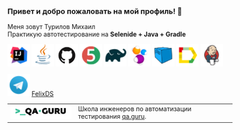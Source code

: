 ### Привет и добро пожаловать на мой профиль! 👋
Меня зовут Турилов Михаил </br>
Практикую автотестирование на 
<b>Selenide + Java + Gradle</b> </br>

<a href="https://www.jetbrains.com/idea/"><img src="/icons/Intelij_IDEA.png" width="50" height="50"  alt="IDEA"/></a>
<a href="https://www.java.com/"><img src="/icons/Java.png" width="50" height="50"  alt="Java"/></a>
<a href="https://github.com/"><img src="/icons/GitHub-Mark.png" width="50" height="50"  alt="Github"/></a>
<a href="https://junit.org/junit5/"><img src="/icons/JUnit5.png" width="50" height="50"  alt="JUnit 5"/></a>
<a href="https://gradle.org/"><img src="/icons/Gradle.png" width="50" height="50"  alt="Gradle"/></a>
<a href="https://selenide.org/"><img src="/icons/Selenide.png" width="50" height="50"  alt="Selenide"/></a>
<a href="https://aerokube.com/selenoid/"><img src="/icons/Selenoid.png" width="50" height="50"  alt="Selenoid"/></a>
<a href="https://github.com/allure-framework/allure2"><img src="/icons/Allure_Report.png" width="50" height="50"  alt="Allure"/></a>
<a href="https://www.jenkins.io/"><img src="/icons/Jenkins.png" width="50" height="50"  alt="Jenkins"/></a>

<a href="https://t.me/FelixDS"><img src="/icons/Telegram.png" width="50" height="50"  alt="Telegram"/></a>
[FelixDS](https://t.me/FelixDS) </br>


<table width="100%" border='0'>
   <tr>     
    <tr><td width="30%" valign="bottom"><img src="/icons/qa-guru80.png"></td><td valign="middle">Школа инженеров по автоматизации тестирования <a target="_blank" href="https://qa.guru">qa.guru</a>.</td></tr>
   </tr>
  </table>
  </br>
